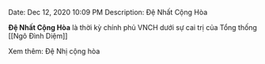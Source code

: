 Date: Dec 12, 2020 10:09 PM
Description: Đệ Nhất Cộng Hòa

**Đệ Nhất Cộng Hòa** là thời kỳ chính phủ VNCH dưới sự cai trị của Tổng thống [[Ngô Đình Diệm]]

Xem thêm:
	Đệ Nhị cộng hòa